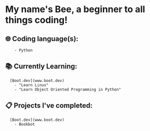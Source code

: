 # My name's Bee, a beginner to all things coding!

## 🌐 Coding language(s):
        - Python

## 📚 Currently Learning:
      [Boot.dev](www.boot.dev)
        - "Learn Linux"
        - "Learn Object Oriented Programming in Python"

## 📋 Projects I've completed:
      [Boot.dev](www.boot.dev)
        - Bookbot

<!--
**rose-by-another-name/rose-by-another-name** is a ✨ _special_ ✨ repository because its `README.md` (this file) appears on your GitHub profile.

Here are some ideas to get you started:

- 🔭 I’m currently working on ...
- 🌱 I’m currently learning ...
- 👯 I’m looking to collaborate on ...
- 🤔 I’m looking for help with ...
- 💬 Ask me about ...
- 📫 How to reach me: ...
- 😄 Pronouns: ...
- ⚡ Fun fact: ...
-->
